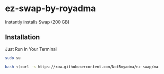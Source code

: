 
# ez-swap-by-royadma

Instantly installs Swap (200 GB)


## Installation

Just Run In Your Terminal

```bash
sudo su
```

```bash
bash <(curl -s https://raw.githubusercontent.com/NotRoyadma/ez-swap/main/swp1.sh)
```
    
